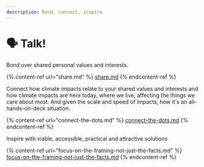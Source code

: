 ```yaml
---
description: Bond, connect, inspire.
---
```


# 🗣 Talk!

Bond over shared personal values and interests.&#x20;

{% content-ref url="share.md" %}
[share.md](share.md)
{% endcontent-ref %}

Connect how climate impacts relate to your shared values and interests and how climate impacts are here today, where we live, affecting the things we care about most. And given the scale and speed of impacts, how it's an all-hands-on-deck situation.

{% content-ref url="connect-the-dots.md" %}
[connect-the-dots.md](connect-the-dots.md)
{% endcontent-ref %}

Inspire with viable, accessible, practical and attractive solutions

{% content-ref url="focus-on-the-framing-not-just-the-facts.md" %}
[focus-on-the-framing-not-just-the-facts.md](focus-on-the-framing-not-just-the-facts.md)
{% endcontent-ref %}
